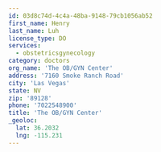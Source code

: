 ```yaml
---
id: 03d8c74d-4c4a-48ba-9148-79cb1056ab52
first_name: Henry
last_name: Luh
license_type: DO
services:
  - obstetricsgynecology
category: doctors
org_name: 'The OB/GYN Center'
address: '7160 Smoke Ranch Road'
city: 'Las Vegas'
state: NV
zip: '89128'
phone: '7022548900'
title: 'The OB/GYN Center'
_geoloc:
  lat: 36.2032
  lng: -115.231
---
```

